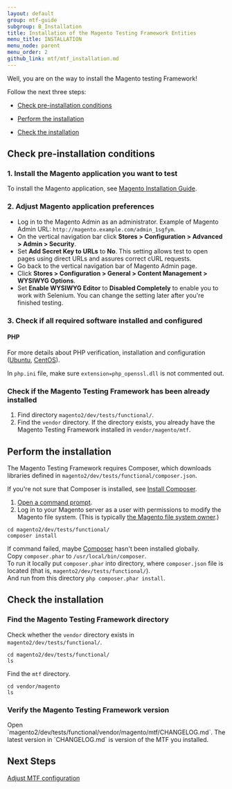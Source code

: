 ```yaml
---
layout: default
group: mtf-guide
subgroup: B_Installation
title: Installation of the Magento Testing Framework Entities
menu_title: INSTALLATION
menu_node: parent
menu_order: 2
github_link: mtf/mtf_installation.md
---
```


Well, you are on the way to install the Magento testing Framework!

Follow the next three steps:

- <a href="#mtf_install_pre">Check pre-installation conditions</a>

- <a href="#mtf_install_perform">Perform the installation</a>

- <a href="#mtf_install_check">Check the installation</a>

<h2 id="mtf_install_pre">Check pre-installation conditions</h2>

<h3 id="mtf_install_pre_inst-magento">1. Install the Magento application you want to test</h3>
To install the Magento application, see <a href="{{ site.gdeurl }}install-gde/bk-install-guide.html">Magento Installation Guide</a>.

<h3 id="mtf_install_pre_adj-magento">2. Adjust Magento application preferences</h3>

-    Log in to the Magento Admin as an administrator. Example of Magento Admin URL: `http://magento.example.com/admin_1sgfym`.
-    On the vertical navigation bar click **Stores &gt; Configuration &gt; Advanced &gt; Admin &gt; Security**.
-    Set **Add Secret Key to URLs** to **No**. This setting allows test to open pages using direct URLs and assures correct cURL requests.
-    Go back to the vertical navigation bar of Magento Admin page.
-    Click **Stores &gt; Configuration &gt; General &gt; Content Management &gt; WYSIWYG Options**.
-    Set **Enable WYSIWYG Editor** to **Disabled Completely** to enable you to work with Selenium. You can change the setting later after you're finished testing.

<h3 id="mtf_install_pre_tools">3. Check if all required software installed and configured</h3>

<h4 id="mtf_install_pre_tools_apache">PHP</h4>

For more details about PHP verification, installation and configuration (<a href="{{ site.gdeurl }}install-gde/prereq/php-ubuntu.html">Ubuntu</a>, <a href="{{ site.gdeurl }}install-gde/prereq/php-centos.html">CentOS</a>).

<div class="bs-callout bs-callout-warning">
    <p>In <code>php.ini</code> file, make sure <code>extension=php_openssl.dll</code> is not commented out.</p>
</div>

<h3 id="mtf_install_pre_mtf-check">Check if the Magento Testing Framework has been already installed</h3>

1. Find directory `magento2/dev/tests/functional/`.
1. Find the `vendor` directory. If the directory exists, you already have the Magento Testing Framework installed in `vendor/magento/mtf`.

<h2 id="mtf_install_perform">Perform the installation</h2>

The Magento Testing Framework requires Composer, which downloads libraries defined in `magento2/dev/tests/functional/composer.json`.

<div class="bs-callout bs-callout-info" id="info">
  <p>If you're not sure that Composer is installed, see <a href="{{ site.gdeurl }}install-gde/install/composer-clone.html#instgde-prereq-compose-install">Install Composer</a>.</p>
</div>

1.    <a href="{{ site.gdeurl }}install-gde/basics/basics_login.html">Open a command prompt</a>.
1.    Log in to your Magento server as a user with permissions to modify the Magento file system. (This is typically <a href="{{ site.gdeurl }}install-gde/prereq/apache-user.html">the Magento file system owner</a>.)

    cd magento2/dev/tests/functional/
    composer install

<div class="bs-callout bs-callout-info" id="info">
  <p>If command failed, maybe <a href="https://getcomposer.org">Composer</a> hasn't been installed globally.<br/>
  Copy <code>composer.phar</code> to <code>/usr/local/bin/composer</code>.<br/>
  To run it locally put <code>composer.phar</code> into directory, where <code>composer.json</code> file is located (that is, <code>magento2/dev/tests/functional/</code>).<br/>
And run from this directory <code>php composer.phar install</code>.</p>
</div>


<h2 id="mtf_install_check">Check the installation</h2>

<h3 id="mtf_install_check_dir">Find the Magento Testing Framework directory</h3>

Check whether the `vendor` directory exists in `magento2/dev/tests/functional/`.

    cd magento2/dev/tests/functional/
    ls

Find the `mtf` directory.

    cd vendor/magento
    ls

<h3 id="mtf_install_check_verify">Verify the Magento Testing Framework version</h3>
Open `magento2/dev/tests/functional/vendor/magento/mtf/CHANGELOG.md`. The latest version in `CHANGELOG.md` is version of the MTF you installed.

<h2 id="mtf_install_next">Next Steps</h2> <a href="{{ site.gdeurl }}mtf/mtf_quickstart/mtf_quickstart_config.html">Adjust MTF configuration </a>

